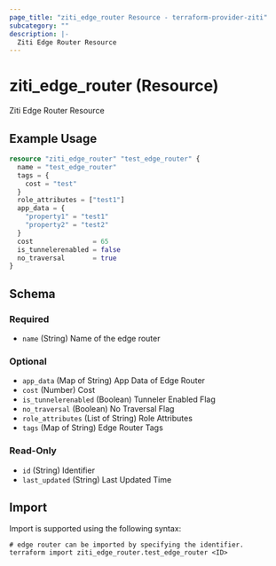 ```yaml
---
page_title: "ziti_edge_router Resource - terraform-provider-ziti"
subcategory: ""
description: |-
  Ziti Edge Router Resource
---
```


# ziti_edge_router (Resource)

Ziti Edge Router Resource

## Example Usage

```terraform
resource "ziti_edge_router" "test_edge_router" {
  name = "test_edge_router"
  tags = {
    cost = "test"
  }
  role_attributes = ["test1"]
  app_data = {
    "property1" = "test1"
    "property2" = "test2"
  }
  cost               = 65
  is_tunnelerenabled = false
  no_traversal       = true
}
```

<!-- schema generated by tfplugindocs -->
## Schema

### Required

- `name` (String) Name of the edge router

### Optional

- `app_data` (Map of String) App Data of Edge Router
- `cost` (Number) Cost
- `is_tunnelerenabled` (Boolean) Tunneler Enabled Flag
- `no_traversal` (Boolean) No Traversal Flag
- `role_attributes` (List of String) Role Attributes
- `tags` (Map of String) Edge Router Tags

### Read-Only

- `id` (String) Identifier
- `last_updated` (String) Last Updated Time

## Import

Import is supported using the following syntax:

```shell
# edge router can be imported by specifying the identifier.
terraform import ziti_edge_router.test_edge_router <ID>
```
